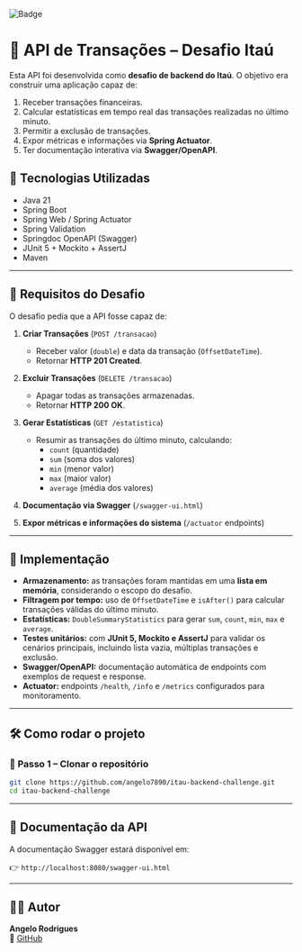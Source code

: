 ![Badge](https://img.shields.io/badge/status-%20Finalizado-green)
# 🧾 API de Transações – Desafio Itaú

Esta API foi desenvolvida como **desafio de backend do Itaú**. O objetivo era construir uma aplicação capaz de:

1. Receber transações financeiras.
2. Calcular estatísticas em tempo real das transações realizadas no último minuto.
3. Permitir a exclusão de transações.
4. Expor métricas e informações via **Spring Actuator**.
5. Ter documentação interativa via **Swagger/OpenAPI**.

## 🔹 Tecnologias Utilizadas

- Java 21  
- Spring Boot
- Spring Web / Spring Actuator  
- Spring Validation  
- Springdoc OpenAPI (Swagger)  
- JUnit 5 + Mockito + AssertJ  
- Maven
  
---

## 🔹 Requisitos do Desafio

O desafio pedia que a API fosse capaz de:

1. **Criar Transações** (`POST /transacao`)  
   - Receber valor (`double`) e data da transação (`OffsetDateTime`).  
   - Retornar **HTTP 201 Created**.  

2. **Excluir Transações** (`DELETE /transacao`)  
   - Apagar todas as transações armazenadas.  
   - Retornar **HTTP 200 OK**.  

3. **Gerar Estatísticas** (`GET /estatistica`)  
   - Resumir as transações do último minuto, calculando:
     - `count` (quantidade)  
     - `sum` (soma dos valores)  
     - `min` (menor valor)  
     - `max` (maior valor)  
     - `average` (média dos valores)  

4. **Documentação via Swagger** (`/swagger-ui.html`)  
5. **Expor métricas e informações do sistema** (`/actuator` endpoints)  

---

## 🔹 Implementação

- **Armazenamento:** as transações foram mantidas em uma **lista em memória**, considerando o escopo do desafio.  
- **Filtragem por tempo:** uso de `OffsetDateTime` e `isAfter()` para calcular transações válidas do último minuto.  
- **Estatísticas:** `DoubleSummaryStatistics` para gerar `sum`, `count`, `min`, `max` e `average`.  
- **Testes unitários:** com **JUnit 5, Mockito e AssertJ** para validar os cenários principais, incluindo lista vazia, múltiplas transações e exclusão.  
- **Swagger/OpenAPI:** documentação automática de endpoints com exemplos de request e response.  
- **Actuator:** endpoints `/health`, `/info` e `/metrics` configurados para monitoramento.  

---

## 🛠️ Como rodar o projeto 

### 🔹 Passo 1 – Clonar o repositório
```bash
git clone https://github.com/angelo7890/itau-backend-challenge.git
cd itau-backend-challenge
```

---

## 📖 Documentação da API
A documentação Swagger estará disponível em:  

👉 `http://localhost:8080/swagger-ui.html`  

---

## 👨‍💻 Autor
**Angelo Rodrigues**    
📎 [GitHub](https://github.com/angelo7890)
